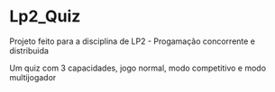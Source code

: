 # Lp2_Quiz
Projeto feito para a disciplina de LP2 - Progamação concorrente e distribuida 

Um quiz com 3 capacidades, jogo normal, modo competitivo e modo multijogador

